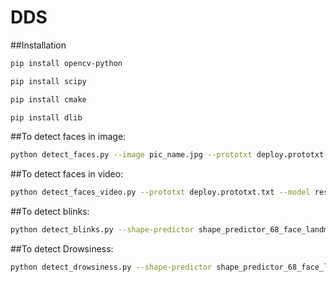 # DDS

##Installation

```bash
pip install opencv-python
```
```bash
pip install scipy
```

```bash
pip install cmake
```

```bash
pip install dlib
```

##To detect faces in image:

```bash
python detect_faces.py --image pic_name.jpg --prototxt deploy.prototxt.txt --model res10_300x300_ssd_iter_140000.caffemodel
```

##To detect faces in video:

```bash
python detect_faces_video.py --prototxt deploy.prototxt.txt --model res10_300x300_ssd_iter_140000.caffemodel
```

##To detect blinks:

```bash
python detect_blinks.py --shape-predictor shape_predictor_68_face_landmarks.dat
```

##To detect Drowsiness:

```bash
python detect_drowsiness.py --shape-predictor shape_predictor_68_face_landmarks.dat --alarm alarm.wav
```
